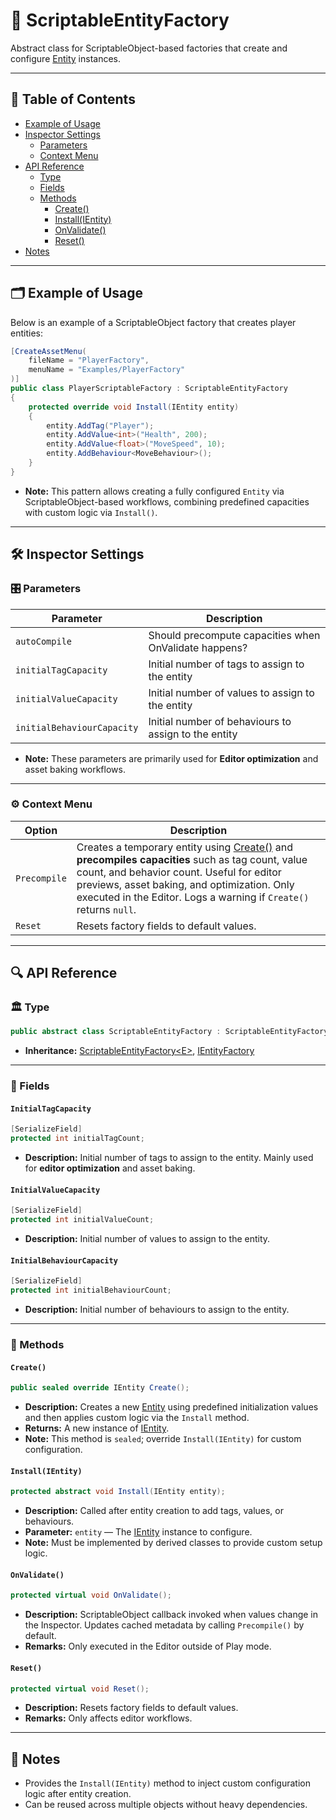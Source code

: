 # 🧩️ ScriptableEntityFactory

Abstract class for ScriptableObject-based factories that create and
configure [Entity](../Entities/Entity.md) instances.

---

## 📑 Table of Contents

- [Example of Usage](#-example-of-usage)
- [Inspector Settings](#-inspector-settings)
    - [Parameters](#-parameters)
    - [Context Menu](#-context-menu)
- [API Reference](#-api-reference)
    - [Type](#-type)
    - [Fields](#-fields)
    - [Methods](#-methods)
        - [Create()](#create)
        - [Install(IEntity)](#installientity)
        - [OnValidate()](#onvalidate)
        - [Reset()](#reset)
- [Notes](#-notes)

---

## 🗂 Example of Usage

Below is an example of a ScriptableObject factory that creates player entities:

```csharp
[CreateAssetMenu(
    fileName = "PlayerFactory",
    menuName = "Examples/PlayerFactory"
)]
public class PlayerScriptableFactory : ScriptableEntityFactory
{
    protected override void Install(IEntity entity)
    {
        entity.AddTag("Player");
        entity.AddValue<int>("Health", 200);
        entity.AddValue<float>("MoveSpeed", 10);
        entity.AddBehaviour<MoveBehaviour>();
    }
}
```

- **Note:** This pattern allows creating a fully configured `Entity` via ScriptableObject-based workflows, combining
  predefined capacities with custom logic via `Install()`.

---

## 🛠 Inspector Settings

### 🎛️ Parameters

| Parameter                  | Description                                           | 
|----------------------------|-------------------------------------------------------|
| `autoCompile`              | Should precompute capacities when OnValidate happens? |
| `initialTagCapacity`       | Initial number of tags to assign to the entity        |
| `initialValueCapacity`     | Initial number of values to assign to the entity      |
| `initialBehaviourCapacity` | Initial number of behaviours to assign to the entity  |

- **Note:** These parameters are primarily used for **Editor optimization** and asset baking workflows.

---

### ⚙️ Context Menu

| Option       | Description                                                                                                                                                                                                                                                                   | 
|--------------|-------------------------------------------------------------------------------------------------------------------------------------------------------------------------------------------------------------------------------------------------------------------------------|
| `Precompile` | Creates a temporary entity using [Create()](#create) and **precompiles capacities** such as tag count, value count, and behavior count. Useful for editor previews, asset baking, and optimization. Only executed in the Editor. Logs a warning if `Create()` returns `null`. |
| `Reset`      | Resets factory fields to default values.                                                                                                                                                                                                                                      |

---

## 🔍 API Reference

### 🏛️ Type <div id="-type"></div>

```csharp
public abstract class ScriptableEntityFactory : ScriptableEntityFactory<IEntity>, IEntityFactory
```

- **Inheritance:** [ScriptableEntityFactory\<E>](ScriptableEntityFactory%601.md),
  [IEntityFactory](IEntityFactory.md)

---

### 🧱 Fields

#### `InitialTagCapacity`

```csharp
[SerializeField]
protected int initialTagCount;
```

- **Description:** Initial number of tags to assign to the entity. Mainly used for **editor optimization** and asset
  baking.

#### `InitialValueCapacity`

```csharp
[SerializeField]
protected int initialValueCount;
```

- **Description:** Initial number of values to assign to the entity.

#### `InitialBehaviourCapacity`

```csharp
[SerializeField]
protected int initialBehaviourCount;
```

- **Description:** Initial number of behaviours to assign to the entity.

---

### 🏹 Methods

#### `Create()`

```csharp
public sealed override IEntity Create();
```

- **Description:** Creates a new [Entity](../Entities/Entity.md) using predefined initialization values and then applies
  custom logic via the `Install` method.
- **Returns:** A new instance of [IEntity](../Entities/IEntity.md).
- **Note:** This method is `sealed`; override `Install(IEntity)` for custom configuration.

#### `Install(IEntity)`

```csharp
protected abstract void Install(IEntity entity);
```

- **Description:** Called after entity creation to add tags, values, or behaviours.
- **Parameter:** `entity` — The [IEntity](../Entities/IEntity.md) instance to configure.
- **Note:** Must be implemented by derived classes to provide custom setup logic.

#### `OnValidate()`

```csharp
protected virtual void OnValidate();
```

- **Description:** ScriptableObject callback invoked when values change in the Inspector. Updates cached metadata by
  calling `Precompile()` by default.
- **Remarks:** Only executed in the Editor outside of Play mode.

#### `Reset()`

```csharp
protected virtual void Reset();
```

- **Description:** Resets factory fields to default values.
- **Remarks:** Only affects editor workflows.

---

## 📝 Notes

- Provides the `Install(IEntity)` method to inject custom configuration logic after entity creation.
- Can be reused across multiple objects without heavy dependencies.
